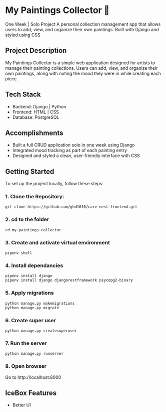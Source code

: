  # My Paintings Collector 🎨
One Week | Solo Project
A personal collection management app that allows users to add, view, and organize their own paintings. Built with Django and styled using CSS
## Project Description 
My Paintings Collector is a simple web application designed for artists to manage their painting collections. Users can add, view, and organize their own paintings, along with noting the mood they were in while creating each piece.
## Tech Stack
* Backend: Django | Python
* Frontend: HTML | CSS
* Database: PostgreSQL

## Accomplishments
* Built a full CRUD application solo in one week using Django
* Integrated mood tracking as part of each painting entry
* Designed and styled a clean, user-friendly interface with CSS

## Getting Started
To set up the project locally, follow these steps:

### 1. Clone the Repository:

 `git clone https://github.com/ghd1010/care-nest-frontend.git`
 
### 2. cd to the folder
`cd my-paintings-collector`
### 3. Create and activate virtual environment
`pipenv shell`
### 4. Install dependancies
```
pipenv install django
pipenv install django djangorestframework psycopg2-binary
```
### 5. Apply migrations
```
python manage.py makemigrations
python manage.py migrate
```
### 6. Create super user
`python manage.py createsuperuser`
### 7. Run the server
`python manage.py runserver`
### 8. Open browser 
Go to http://localhost:8000
## IceBox Features
* Better UI

